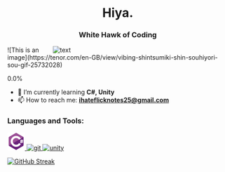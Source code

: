 <h1 align="center">Hiya.</h1>
<h3 align="center">White Hawk of Coding</h3>
<img align="right" alt="text" width="400" src="https://tenor.com/en-GB/view/vibing-shintsumiki-shin-souhiyori-sou-gif-25732028">
![This is an image](https://tenor.com/en-GB/view/vibing-shintsumiki-shin-souhiyori-sou-gif-25732028)

0.0%

- 🌱 I’m currently learning **C#, Unity**
- 📫 How to reach me: **ihateflicknotes25@gmail.com**

<h3 align="left">Languages and Tools:</h3>
<p align="left"> <a href="https://www.w3schools.com/cs/" target="_blank" rel="noreferrer"> <img src="https://raw.githubusercontent.com/devicons/devicon/master/icons/csharp/csharp-original.svg" alt="csharp" width="40" height="40"/> </a> 
<a href="https://git-scm.com/" target="_blank" rel="noreferrer"> <img src="https://www.vectorlogo.zone/logos/git-scm/git-scm-icon.svg" alt="git" width="40" height="40"/> </a> 
<a href="https://unity.com/" target="_blank" rel="noreferrer"> <img src="https://www.vectorlogo.zone/logos/unity3d/unity3d-icon.svg" alt="unity" width="40" height="40"/> </a> 

[![GitHub Streak](http://github-readme-streak-stats.herokuapp.com?user=floodlit-torte&theme=soft-green&hide_border=true&mode=weekly)](https://git.io/streak-stats)
